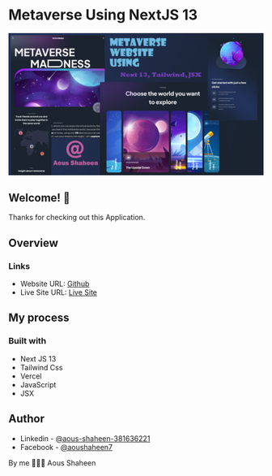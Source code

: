 # Metaverse Using NextJS 13

![Metaverse Using NextJS 13 ](./styles/web-view01.png)


## Welcome! 👋
Thanks for checking out this Application.

## Overview

### Links

- Website URL: [Github](https://github.com/Shaheen121/metaverse-madness-nextjs.git)
- Live Site URL: [Live Site](https://metaverse-madness-nextjs-jtuxtc9td-shaheen121.vercel.app/)

## My process

### Built with

- Next JS 13
- Tailwind Css
- Vercel
- JavaScript
- JSX


## Author

- Linkedin - [@aous-shaheen-381636221](https://www.linkedin.com/in/aous-shaheen-381636221/)
- Facebook - [@aoushaheen7](https://www.facebook.com/shaheen7tl/)

By me 🚀🚀🚀
Aous Shaheen